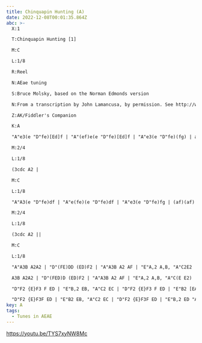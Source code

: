 ```yaml
---
title: Chinquapin Hunting (A)
date: 2022-12-08T00:01:35.864Z
abc: >-
  X:1

  T:Chinquapin Hunting [1]

  M:C

  L:1/8

  R:Reel

  N:AEae tuning

  S:Bruce Molsky, based on the Norman Edmonds version

  N:From a transcription by John Lamancusa, by permission. See http://www.mne.psu.edu/lamancusa/tunes.htm

  Z:AK/Fiddler's Companion

  K:A

  "A"e3(e "D"fe)[Ed]f | "A"(ef)e(e "D"fe)[Ed]f | "A"e3(e "D"fe)(fg) | afaf e2e2 |\

  M:2/4

  L:1/8

  (3cdc A2 |

  M:C

  L:1/8

  "A"A3(e "D"fe)df | "A"e(fe)(e "D"fe)df | "A"e3(e "D"fe)fg | (af)(af) e2e2 |\

  M:2/4

  L:1/8

  (3cdc A2 ||

  M:C

  L:1/8

  "A"A3B A2A2 | "D"(FE)DD (ED)F2 | "A"A3B A2 AF | "E"A,2 A,B, "A"C2E2 | 

  A3B A2A2 | "D"(FED)D (ED)F2 | "A"A3B A2 AF | "E"A,2 A,B, "A"C(E E2) || 

  "D"F2 {E}F3 F ED | "E"B,2 EB, "A"C2 EC | "D"F2 {E}F3 F ED | "E"B2 [EA]B, "A"C2 [EA]C|

  "D"F2 {E}F3F ED | "E"B2 EB, "A"C2 EC | "D"F2 {E}F3F ED | "E"B,2 ED "A"C(A, A,2) ||
key: A
tags:
  - Tunes in AEAE
---
```

https://youtu.be/TYS7xyNW8Mc